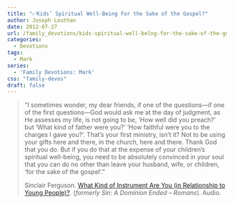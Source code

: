 ```yaml
---
title: "✅Kids’ Spiritual Well-Being For the Sake of the Gospel?"
author: Joseph Louthan
date: 2012-07-27
url: /family_devotions/kids-spiritual-well-belng-for-the-sake-of-the-gospel/
categories:
  - Devotions
tags:
  - Mark
series:
  - 'Family Devotions: Mark'
css: "family-devos"
draft: false
---
```

> "I sometimes wonder, my dear friends, if one of the questions—if one of the first questions—God would ask me at the day of judgment, as He assesses my life, is not going to be, ‘How well did you preach?’ but ‘What kind of father were you?’ ‘How faithful were you to the charges I gave you?’. That’s your first ministry, isn’t it? Not to be using your gifts here and there, in the church, here and there. Thank God that you do. But if you do that at the expense of your children’s spiritual well-being, you need to be absolutely convinced in your soul that you can do no other than leave your husband, wife, or children, ‘for the sake of the gospel’.”
>
> Sinclair Ferguson. [What Kind of Instrument Are You (in Relationship to Young People)?](http://www.sermonaudio.com/playpopup.asp?SID=3912953483). (_formerly Sin: A Dominion Ended &#8211; Romans_). Audio.

